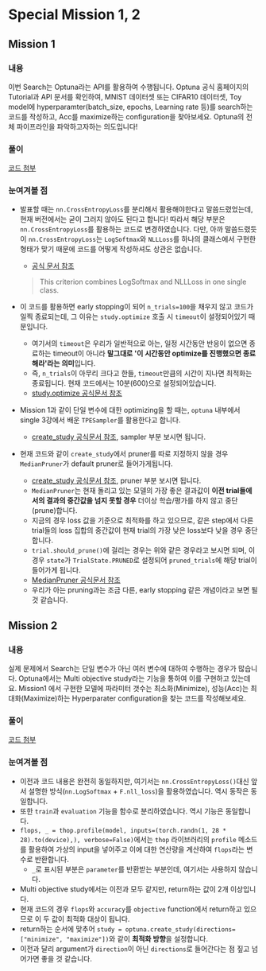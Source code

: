 # Special Mission 1, 2

## Mission 1
### 내용
이번 Search는 Optuna라는 API를 활용하여 수행됩니다. Optuna 공식 홈페이지의 Tutorial과 API 문서를 확인하여, MNIST 데이터셋 또는 CIFAR10 데이터셋, Toy model에 hyperparamter(batch_size, epochs, Learning rate 등)를 search하는 코드를 작성하고, Acc를 maximize하는 configuration을 찾아보세요. Optuna의 전체 파이프라인을 파악하고자하는 의도입니다!

### 풀이
[코드 첨부](./special_1.ipynb)  

### 눈여겨볼 점
- 발표할 때는 `nn.CrossEntropyLoss`를 분리해서 활용해야한다고 말씀드렸었는데, 현재 버전에서는 굳이 그러지 않아도 된다고 합니다! 따라서 해당 부분은 `nn.CrossEntropyLoss`를 활용하는 코드로 변경하였습니다. 다만, 아까 말씀드렸듯이 `nn.CrossEntropyLoss`는 `LogSoftmax`와 `NLLLoss`를 하나의 클래스에서 구현한 형태가 맞기 때문에 코드를 어떻게 작성하셔도 상관은 없습니다.
    - [공식 문서 참조](https://pytorch.org/docs/stable/generated/torch.nn.CrossEntropyLoss.html)  
    > This criterion combines LogSoftmax and NLLLoss in one single class.  
  
- 이 코드를 활용하면 early stopping이 되어 `n_trials=100`을 채우지 않고 코드가 일찍 종료되는데, 그 이유는 `study.optimize` 호출 시 `timeout`이 설정되어있기 때문입니다.
    - 여기서의 `timeout`은 우리가 일반적으로 아는, 일정 시간동안 반응이 없으면 종료하는 timeout이 아니라 **말그대로 '이 시간동안 optimize를 진행했으면 종료해라'라는 의미**입니다.
    - 즉, `n_trials`이 아무리 크다고 한들, `timeout`만큼의 시간이 지나면 최적화는 종료됩니다. 현재 코드에서는 10분(600)으로 설정되어있습니다.
    - [study.optimize 공식문서 참조](https://optuna.readthedocs.io/en/stable/reference/generated/optuna.study.Study.html#optuna.study.Study.optimize)

- Mission 1과 같이 단일 변수에 대한 optimizing을 할 때는, `optuna` 내부에서 single 3강에서 배운 `TPESampler`를 활용한다고 합니다.
    - [create_study 공식문서 참조](https://optuna.readthedocs.io/en/stable/reference/generated/optuna.study.create_study.html#optuna.study.create_study), sampler 부분 보시면 됩니다.
  
- 현재 코드와 같이 `create_study`에서 pruner를 따로 지정하지 않을 경우 `MedianPruner`가 default pruner로 들어가게됩니다.
    - [create_study 공식문서 참조](https://optuna.readthedocs.io/en/stable/reference/generated/optuna.study.create_study.html#optuna.study.create_study), pruner 부분 보시면 됩니다.
    - `MedianPruner`는 현재 돌리고 있는 모델의 가장 좋은 결과값이 **이전 trial들에서의 결과의 중간값을 넘지 못할 경우** 더이상 학습/평가를 하지 않고 중단(prune)합니다.
    - 지금의 경우 loss 값을 기준으로 최적화를 하고 있으므로, 같은 step에서 다른 trial들의 loss 집합의 중간값이 현재 trial의 가장 낮은 loss보다 낮을 경우 중단합니다. 
    - `trial.should_prune()`에 걸리는 경우는 위와 같은 경우라고 보시면 되며, 이 경우 `state`가 `TrialState.PRUNED`로 설정되어 `pruned_trials`에 해당 trial이 들어가게 됩니다.
    - [MedianPruner 공식문서 참조](https://optuna.readthedocs.io/en/stable/reference/generated/optuna.pruners.MedianPruner.html#optuna.pruners.MedianPruner)
    - 우리가 아는 pruning과는 조금 다른, early stopping 같은 개념이라고 보면 될 것 같습니다.
  

## Mission 2
### 내용
실제 문제에서 Search는 단일 변수가 아닌 여러 변수에 대하여 수행하는 경우가 많습니다. Optuna에서는 Multi objective study라는 기능을 통하여 이를 구현하고 있는데요. Mission1 에서 구현한 모델에 파라미터 갯수는 최소화(Minimize), 성능(Acc)는 최대화(Maximize)하는 Hyperparater configuration을 찾는 코드를 작성해보세요.

### 풀이
[코드 첨부](./special_2.ipynb)  

### 눈여겨볼 점
- 이전과 코드 내용은 완전히 동일하지만, 여기서는 `nn.CrossEntropyLoss()`대신 앞서 설명한 방식(`nn.LogSoftmax` + `F.nll_loss`)을 활용하였습니다. 역시 동작은 동일합니다.
- 또한 `train`과 `evaluation` 기능을 함수로 분리하였습니다. 역시 기능은 동일합니다.
- `flops, _ = thop.profile(model, inputs=(torch.randn(1, 28 * 28).to(device),), verbose=False)`에서는 `thop` 라이브러리의 `profile` 메소드를 활용하여 가상의 input을 넣어주고 이에 대한 연산량을 계산하여 `flops`라는 변수로 반환합니다.
    - `_`로 표시된 부분은 `parameter`를 반환받는 부분인데, 여기서는 사용하지 않습니다.
- Multi objective study에서는 이전과 모두 같지만, return하는 값이 2개 이상입니다.
- 현재 코드의 경우 `flops`와 `accuracy`를 `objective` function에서 return하고 있으므로 이 두 값이 최적화 대상이 됩니다.
- return하는 순서에 맞추어 `study = optuna.create_study(directions=["minimize", "maximize"])`와 같이 **최적화 방향**을 설정합니다.
- 이전과 달리 argument가 `direction`이 아닌 `directions`로 들어간다는 점 짚고 넘어가면 좋을 것 같습니다.